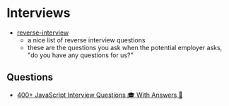 # Interviews

- [reverse-interview](https://github.com/viraptor/reverse-interview)
  - a nice list of reverse interview questions
  - these are the questions you ask when the potential employer asks, "do you have any questions for us?"

## Questions

- [400+ JavaScript Interview Questions 🎓 With Answers 🌠](https://dev.to/worldindev/400-javascript-interview-questions-with-answers-2fcj)
